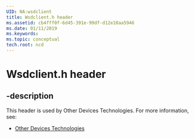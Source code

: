 ```yaml
---
UID: NA:wsdclient
title: Wsdclient.h header
ms.assetid: cb4fff0f-6d45-391e-99df-d12e10aa5946
ms.date: 01/11/2019
ms.keywords: 
ms.topic: conceptual
tech.root: ncd
---
```


# Wsdclient.h header


## -description


This header is used by Other Devices Technologies. For more information, see:

- [Other Devices Technologies](../_ncd/index.md)

